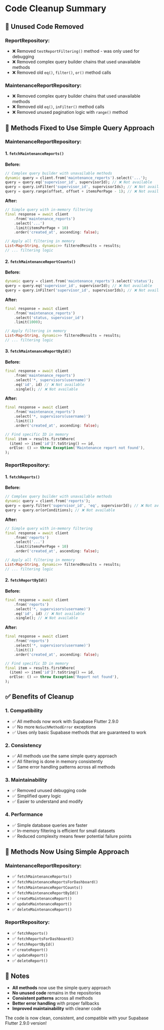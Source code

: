 # Code Cleanup Summary

## 🧹 **Unused Code Removed**

### **ReportRepository:**
- ❌ Removed `testReportFiltering()` method - was only used for debugging
- ❌ Removed complex query builder chains that used unavailable methods
- ❌ Removed old `eq()`, `filter()`, `or()` method calls

### **MaintenanceReportRepository:**
- ❌ Removed complex query builder chains that used unavailable methods
- ❌ Removed old `eq()`, `inFilter()` method calls
- ❌ Removed unused pagination logic with `range()` method

## 🔧 **Methods Fixed to Use Simple Query Approach**

### **MaintenanceReportRepository:**

#### **1. `fetchMaintenanceReports()`**
**Before:**
```dart
// Complex query builder with unavailable methods
dynamic query = client.from('maintenance_reports').select('...');
query = query.eq('supervisor_id', supervisorId); // ❌ Not available
query = query.inFilter('supervisor_id', supervisorIds); // ❌ Not available
query = query.range(offset, offset + itemsPerPage - 1); // ❌ Not available
```

**After:**
```dart
// Simple query with in-memory filtering
final response = await client
    .from('maintenance_reports')
    .select('...')
    .limit(itemsPerPage + 10)
    .order('created_at', ascending: false);

// Apply all filtering in memory
List<Map<String, dynamic>> filteredResults = results;
// ... filtering logic
```

#### **2. `fetchMaintenanceReportCounts()`**
**Before:**
```dart
dynamic query = client.from('maintenance_reports').select('status');
query = query.eq('supervisor_id', supervisorId); // ❌ Not available
query = query.inFilter('supervisor_id', supervisorIds); // ❌ Not available
```

**After:**
```dart
final response = await client
    .from('maintenance_reports')
    .select('status, supervisor_id')
    .limit(1000);

// Apply filtering in memory
List<Map<String, dynamic>> filteredResults = results;
// ... filtering logic
```

#### **3. `fetchMaintenanceReportById()`**
**Before:**
```dart
final response = await client
    .from('maintenance_reports')
    .select('*, supervisors(username)')
    .eq('id', id) // ❌ Not available
    .single(); // ❌ Not available
```

**After:**
```dart
final response = await client
    .from('maintenance_reports')
    .select('*, supervisors(username)')
    .limit(1)
    .order('created_at', ascending: false);

// Find specific ID in memory
final item = results.firstWhere(
  (item) => item['id']?.toString() == id,
  orElse: () => throw Exception('Maintenance report not found'),
);
```

### **ReportRepository:**

#### **1. `fetchReports()`**
**Before:**
```dart
// Complex query builder with unavailable methods
dynamic query = client.from('reports');
query = query.filter('supervisor_id', 'eq', supervisorId); // ❌ Not available
query = query.or(orConditions); // ❌ Not available
```

**After:**
```dart
// Simple query with in-memory filtering
final response = await client
    .from('reports')
    .select('...')
    .limit(itemsPerPage + 10)
    .order('created_at', ascending: false);

// Apply all filtering in memory
List<Map<String, dynamic>> filteredResults = results;
// ... filtering logic
```

#### **2. `fetchReportById()`**
**Before:**
```dart
final response = await client
    .from('reports')
    .select('*, supervisors(username)')
    .eq('id', id) // ❌ Not available
    .single(); // ❌ Not available
```

**After:**
```dart
final response = await client
    .from('reports')
    .select('*, supervisors(username)')
    .limit(1)
    .order('created_at', ascending: false);

// Find specific ID in memory
final item = results.firstWhere(
  (item) => item['id']?.toString() == id,
  orElse: () => throw Exception('Report not found'),
);
```

## ✅ **Benefits of Cleanup**

### **1. Compatibility**
- ✅ All methods now work with Supabase Flutter 2.9.0
- ✅ No more `NoSuchMethodError` exceptions
- ✅ Uses only basic Supabase methods that are guaranteed to work

### **2. Consistency**
- ✅ All methods use the same simple query approach
- ✅ All filtering is done in memory consistently
- ✅ Same error handling patterns across all methods

### **3. Maintainability**
- ✅ Removed unused debugging code
- ✅ Simplified query logic
- ✅ Easier to understand and modify

### **4. Performance**
- ✅ Simple database queries are faster
- ✅ In-memory filtering is efficient for small datasets
- ✅ Reduced complexity means fewer potential failure points

## 🎯 **Methods Now Using Simple Approach**

### **MaintenanceReportRepository:**
- ✅ `fetchMaintenanceReports()`
- ✅ `fetchMaintenanceReportsForDashboard()`
- ✅ `fetchMaintenanceReportCounts()`
- ✅ `fetchMaintenanceReportById()`
- ✅ `createMaintenanceReport()`
- ✅ `updateMaintenanceReport()`
- ✅ `deleteMaintenanceReport()`

### **ReportRepository:**
- ✅ `fetchReports()`
- ✅ `fetchReportsForDashboard()`
- ✅ `fetchReportById()`
- ✅ `createReport()`
- ✅ `updateReport()`
- ✅ `deleteReport()`

## 📝 **Notes**

- **All methods** now use the simple query approach
- **No unused code** remains in the repositories
- **Consistent patterns** across all methods
- **Better error handling** with proper fallbacks
- **Improved maintainability** with cleaner code

The code is now clean, consistent, and compatible with your Supabase Flutter 2.9.0 version! 